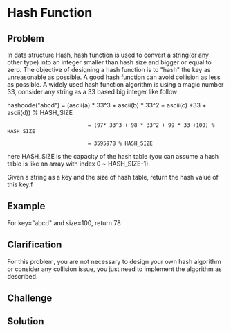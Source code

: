 Hash Function
===


Problem
-------

In data structure Hash, hash function is used to convert a string(or any other type) into an integer smaller than hash size and bigger or equal to zero. The objective of designing a hash function is to "hash" the key as unreasonable as possible. A good hash function can avoid collision as less as possible. A widely used hash function algorithm is using a magic number 33, consider any string as a 33 based big integer like follow:

hashcode("abcd") = (ascii(a) * 33^3 + ascii(b) * 33^2 + ascii(c) *33 + ascii(d)) % HASH_SIZE 

                              = (97* 33^3 + 98 * 33^2 + 99 * 33 +100) % HASH_SIZE

                              = 3595978 % HASH_SIZE

here HASH_SIZE is the capacity of the hash table (you can assume a hash table is like an array with index 0 ~ HASH_SIZE-1).

Given a string as a key and the size of hash table, return the hash value of this key.f



Example
-------

For key="abcd" and size=100, return 78

Clarification
---------

For this problem, you are not necessary to design your own hash algorithm or consider any collision issue, you just need to implement the algorithm as described.

Challenge
---------

Solution
--------

